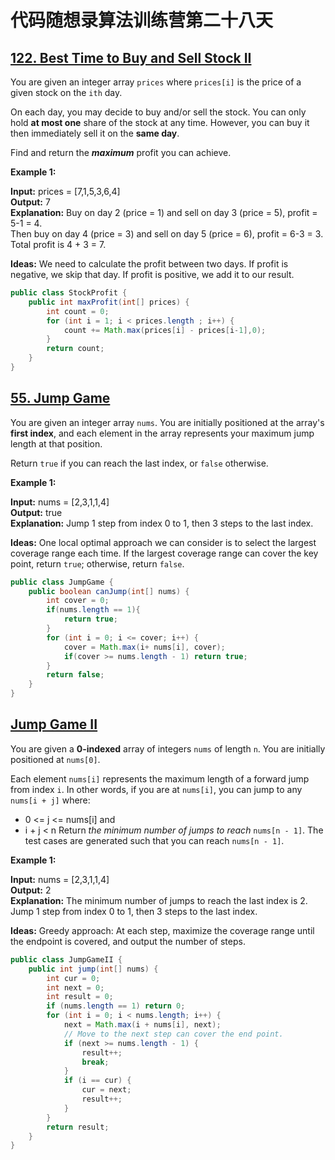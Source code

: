 # 代码随想录算法训练营第二十八天
## [122. Best Time to Buy and Sell Stock II](https://leetcode.com/problems/best-time-to-buy-and-sell-stock-ii/description/)

You are given an integer array `prices` where `prices[i]` is the price of a given stock on the `ith` day.

On each day, you may decide to buy and/or sell the stock. You can only hold **at most one** share of the stock at any time. However, you can buy it then immediately sell it on the **same day**.

Find and return the ***maximum*** profit you can achieve.

**Example 1:**

**Input:** prices = [7,1,5,3,6,4] <br>
**Output:** 7 <br>
**Explanation:** Buy on day 2 (price = 1) and sell on day 3 (price = 5), profit = 5-1 = 4.<br>
Then buy on day 4 (price = 3) and sell on day 5 (price = 6), profit = 6-3 = 3.<br>
Total profit is 4 + 3 = 7.

**Ideas:** We need to calculate the profit between two days. If profit is negative, we skip that day. If profit is positive, we add it to our result.

```Java
public class StockProfit {
    public int maxProfit(int[] prices) {
        int count = 0;
        for (int i = 1; i < prices.length ; i++) {
            count += Math.max(prices[i] - prices[i-1],0);
        }
        return count;
    }
}
```

## [55. Jump Game](https://leetcode.com/problems/jump-game/description/)

You are given an integer array `nums`. You are initially positioned at the array's **first index**, and each element in the array represents your maximum jump length at that position.

Return `true` if you can reach the last index, or `false` otherwise.

**Example 1:**

**Input:** nums = [2,3,1,1,4]<br>
**Output:** true <br>
**Explanation:** Jump 1 step from index 0 to 1, then 3 steps to the last index.

**Ideas:** One local optimal approach we can consider is to select the largest coverage range each time. If the largest coverage range can cover the key point, return `true`; otherwise, return `false`.

```Java
public class JumpGame {
    public boolean canJump(int[] nums) {
        int cover = 0;
        if(nums.length == 1){
            return true;
        }
        for (int i = 0; i <= cover; i++) {
            cover = Math.max(i+ nums[i], cover);
            if(cover >= nums.length - 1) return true;
        }
        return false;
    }
}
```

## [Jump Game II](https://leetcode.com/problems/jump-game-ii/)

You are given a **0-indexed** array of integers `nums` of length `n`. You are initially positioned at `nums[0]`.

Each element `nums[i]` represents the maximum length of a forward jump from index `i`. In other words, if you are at `nums[i]`, you can jump to any `nums[i + j]` where:

* 0 <= j <= nums[i] and
* i + j < n
Return *the minimum number of jumps to reach* `nums[n - 1]`. The test cases are generated such that you can reach `nums[n - 1]`.

 

**Example 1:**

**Input:** nums = [2,3,1,1,4] <br>
**Output:** 2 <br>
**Explanation:** The minimum number of jumps to reach the last index is 2. Jump 1 step from index 0 to 1, then 3 steps to the last index.

**Ideas:** Greedy approach: At each step, maximize the coverage range until the endpoint is covered, and output the number of steps.

```Java
public class JumpGameII {
    public int jump(int[] nums) {
        int cur = 0;
        int next = 0;
        int result = 0;
        if (nums.length == 1) return 0;
        for (int i = 0; i < nums.length; i++) {
            next = Math.max(i + nums[i], next);
            // Move to the next step can cover the end point.
            if (next >= nums.length - 1) {
                result++;
                break;
            }
            if (i == cur) {
                cur = next;
                result++;
            }
        }
        return result;
    }
}
```



























